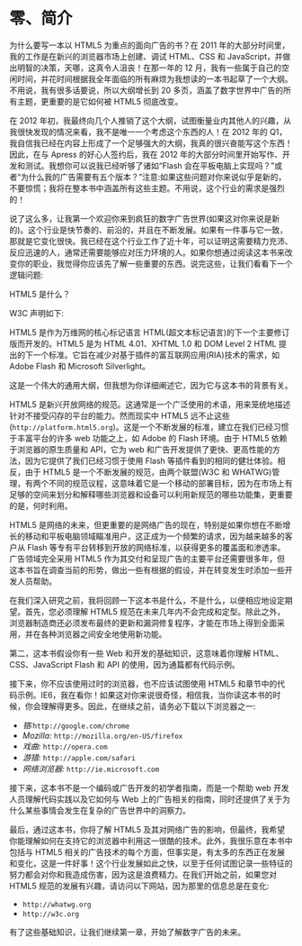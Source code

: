 # 零、简介

为什么要写一本以 HTML5 为重点的面向广告的书？在 2011 年的大部分时间里，我的工作是在新兴的浏览器市场上创建、调试 HTML、CSS 和 JavaScript，并做出明智的决策，天哪，这真令人沮丧！在那一年的 12 月，我有一些属于自己的空闲时间，并花时间根据我全年面临的所有麻烦为我想读的一本书起草了一个大纲。不用说，我有很多话要说，所以大纲增长到 20 多页，涵盖了数字世界中广告的所有主题，更重要的是它如何被 HTML5 彻底改变。

在 2012 年初，我最终向几个人推销了这个大纲，试图衡量业内其他人的兴趣，从我很快发现的情况来看，我不是唯一一个考虑这个东西的人！在 2012 年的 Q1，我自信我已经在内容上形成了一个足够强大的大纲，我真的很兴奋能写这个东西！因此，在与 Apress 的好心人签约后，我在 2012 年的大部分时间里开始写作、开发和测试。我想你可以说我已经听够了诸如“Flash 会在平板电脑上实现吗？”或者“为什么我的广告需要有五个版本？”注意:如果这些问题对你来说似乎是新的，不要惊慌；我将在整本书中涵盖所有这些主题。不用说，这个行业的需求是强烈的！

说了这么多，让我第一个欢迎你来到疯狂的数字广告世界(如果这对你来说是新的)。这个行业是快节奏的、前沿的，并且在不断发展。如果有一件事与它一致，那就是它变化很快。我已经在这个行业工作了近十年，可以证明这需要精力充沛、反应迅速的人，通常还需要能够应对压力环境的人。如果你想通过阅读这本书来改变你的职业，我觉得你应该先了解一些重要的东西。说完这些，让我们看看下一个逻辑问题:

HTML5 是什么？

W3C 声明如下:

HTML5 是作为万维网的核心标记语言 HTML(超文本标记语言)的下一个主要修订版而开发的。HTML5 是为 HTML 4.01、XHTML 1.0 和 DOM Level 2 HTML 提出的下一个标准。它旨在减少对基于插件的富互联网应用(RIA)技术的需求，如 Adobe Flash 和 Microsoft Silverlight。

这是一个伟大的通用大纲，但我想为你详细阐述它，因为它与这本书的背景有关。

HTML5 是新兴开放网络的规范。这通常是一个广泛使用的术语，用来笼统地描述针对不接受闪存的平台的能力。然而现实中 HTML5 远不止这些(`http://platform.html5.org`)。这是一个不断发展的标准，建立在我们已经习惯于丰富平台的许多 web 功能之上，如 Adobe 的 Flash 环境。由于 HTML5 依赖于浏览器的原生质量和 API，它为 web 和广告开发提供了更快、更高性能的方法，因为它提供了我们已经习惯于使用 Flash 等插件看到的相同的健壮体验。相反，由于 HTML5 是一个不断发展的规范，由两个联盟(W3C 和 WHATWG)管理，有两个不同的规范议程，这意味着它是一个移动的部署目标，因为在市场上有足够的空间来划分和解释哪些浏览器和设备可以利用新规范的哪些功能集，更重要的是，何时利用。

HTML5 是网络的未来，但更重要的是网络广告的现在，特别是如果你想在不断增长的移动和平板电脑领域瞄准用户，这正成为一个频繁的请求，因为越来越多的客户从 Flash 等专有平台转移到开放的网络标准，以获得更多的覆盖面和渗透率。广告领域完全采用 HTML5 作为其交付和呈现广告的主要平台还需要很多年，但这本书旨在调查当前的形势，做出一些有根据的假设，并在转变发生时添加一些开发人员帮助。

在我们深入研究之前，我将回顾一下这本书是什么，不是什么，以便相应地设定期望。首先，您必须理解 HTML5 规范在未来几年内不会完成和定型。除此之外，浏览器制造商还必须发布最终的更新和漏洞修复程序，才能在市场上得到全面采用，并在各种浏览器之间安全地使用新功能。

第二，这本书假设你有一些 Web 和开发的基础知识，这意味着你理解 HTML、CSS、JavaScript Flash 和 API 的使用，因为通篇都有代码示例。

接下来，你不应该使用过时的浏览器，也不应该试图使用 HTML5 和章节中的代码示例。IE6，我在看你！如果这对你来说很奇怪，相信我，当你读这本书的时候，你会理解得更多。因此，在继续之前，请务必下载以下浏览器之一:

*   *铬∶*`http://google.com/chrome`
*   *Mozilla:* `http://mozilla.org/en-US/firefox`
*   *戏曲:* `http://opera.com`
*   *游猎:* `http://apple.com/safari`
*   *网络浏览器:* `http://ie.microsoft.com`

接下来，这本书不是一个编码或广告开发的初学者指南，而是一个帮助 web 开发人员理解代码实践以及它如何与 Web 上的广告相关的指南，同时还提供了关于为什么某些事情会发生在复杂的广告世界中的洞察力。

最后，通过这本书，你将了解 HTML5 及其对网络广告的影响，但最终，我希望你能理解如何在支持它的浏览器中利用这一很酷的技术。此外，我很乐意在本书中包括与 HTML5 相关的广告技术的每个方面，但事实是，有太多的东西正在发展和变化，这是一件好事！这个行业发展如此之快，以至于任何试图记录一些特征的努力都会对你和我造成伤害，因为这是浪费精力。在我们开始之前，如果您对 HTML5 规范的发展有兴趣，请访问以下网站，因为那里的信息总是在变化:

*   `http://whatwg.org`
*   `http://w3c.org`

有了这些基础知识，让我们继续第一章，开始了解数字广告的未来。